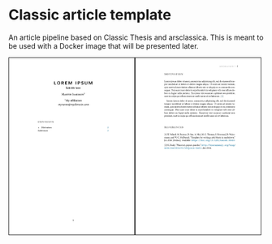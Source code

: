 # Classic article template

An article pipeline based on Classic Thesis and arsclassica. This is meant to be used with a Docker image that will be presented later.

<img src="images/example-001.jpg" width="49%" border="1px"/><img src="images/example-002.jpg" width="49%" border="1px" />